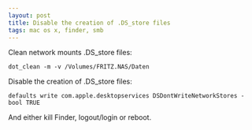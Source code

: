 ```yaml
---
layout: post
title: Disable the creation of .DS_store files
tags: mac os x, finder, smb
---
```


Clean network mounts .DS_store files:

```
dot_clean -m -v /Volumes/FRITZ.NAS/Daten
```

Disable the creation of .DS_store files:

```
defaults write com.apple.desktopservices DSDontWriteNetworkStores -bool TRUE
```

And either kill Finder, logout/login or reboot.

